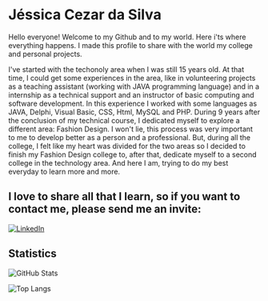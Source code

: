 # Jéssica Cezar da Silva

Hello everyone!
Welcome to my Github and to my world. Here i'ts where everything happens. 
I made this profile to share with the world my college and personal projects.

I've started with the techonoly area when I was still 15 years old. At that time, I could get some experiences in the area, like in volunteering projects as a teaching assistant  (working with JAVA programming language) and in a internship as a technical support and an instructor of basic computing and software development. In this experience I worked with some languages as JAVA, Delphi, Visual Basic, CSS, Html, MySQL and PHP. During 9 years after the conclusion of my technical course, I dedicated myself to explore a different area: Fashion Design. 
I won't lie, this process was very important to me to develop better as a person and a professional. But, during all the college, I felt like my heart was divided for the two areas so I decided to finish my Fashion Design college to, after that, dedicate myself to a second college in the technology area. And here I am, trying to do my best everyday to learn more and more. 

## I love to share all that I learn, so if you want to contact me, please send me an invite:
[![LinkedIn](https://img.shields.io/badge/LinkedIn-000?style=for-the-badge&logo=linkedin&logoColor=0E76A8)](https://www.linkedin.com/in/jessica-cezar-silva/)

## Statistics
![GitHub Stats](https://github-readme-stats.vercel.app/api?username=jessicaceezar&theme=transparent&bg_color=000&border_color=30A3DC&show_icons=true&icon_color=7F007F&title_color=FF007F&text_color=FFF)

![Top Langs](https://github-readme-stats-git-masterrstaa-rickstaa.vercel.app/api/top-langs/?username=jessicaceezar&bg_color=000&border_color=30A3DC&title_color=FF007F&text_color=FFF) 


